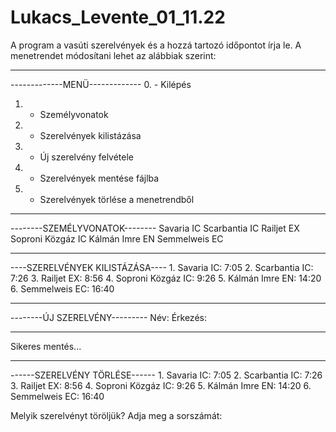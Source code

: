 # Lukacs_Levente_01_11.22

A program a vasúti szerelvények és a hozzá tartozó időpontot írja le. 
A menetrendet módosítani lehet az alábbiak szerint:


-----------------------------------------------------------------

-------------MENÜ-------------
0. - Kilépés
1. - Személyvonatok
2. - Szerelvények kilistázása
3. - Új szerelvény felvétele
4. - Szerelvények mentése fájlba
5. - Szerelvények törlése a menetrendből


-----------------------------------------------------------------

--------SZEMÉLYVONATOK--------
         Savaria IC
         Scarbantia IC
         Railjet EX
         Soproni Közgáz IC
         Kálmán Imre EN
         Semmelweis EC
        
-----------------------------------------------------------------

----SZERELVÉNYEK KILISTÁZÁSA----
      1. Savaria IC: 7:05
      2. Scarbantia IC: 7:26
      3. Railjet EX: 8:56
      4. Soproni Közgáz IC: 9:26
      5. Kálmán Imre EN: 14:20
      6. Semmelweis EC: 16:40
        
 -----------------------------------------------------------------
 
 --------ÚJ SZERELVÉNY---------
 Név:
 Érkezés:
 
 -----------------------------------------------------------------
 Sikeres mentés...
 
 -----------------------------------------------------------------
 
 ------SZERELVÉNY TÖRLÉSE------
        1. Savaria IC: 7:05
        2. Scarbantia IC: 7:26
        3. Railjet EX: 8:56
        4. Soproni Közgáz IC: 9:26
        5. Kálmán Imre EN: 14:20
        6. Semmelweis EC: 16:40
 
 Melyik szerelvényt töröljük? Adja meg a sorszámát:
 

